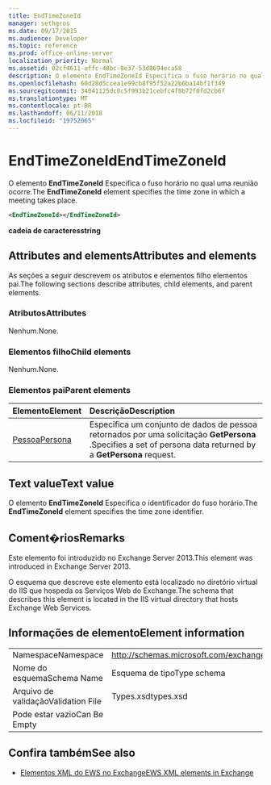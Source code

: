 ```yaml
---
title: EndTimeZoneId
manager: sethgros
ms.date: 09/17/2015
ms.audience: Developer
ms.topic: reference
ms.prod: office-online-server
localization_priority: Normal
ms.assetid: 02cf4611-affc-48bc-8e37-53d8694eca58
description: O elemento EndTimeZoneId Especifica o fuso horário no qual uma reunião ocorre.
ms.openlocfilehash: 60d28d5ccea1e99cb8f95f52a22b6ba14bf1f349
ms.sourcegitcommit: 34041125dc8c5f993b21cebfc4f8b72f0fd2cb6f
ms.translationtype: MT
ms.contentlocale: pt-BR
ms.lasthandoff: 06/11/2018
ms.locfileid: "19752065"
---
```

# <a name="endtimezoneid"></a><span data-ttu-id="0730b-103">EndTimeZoneId</span><span class="sxs-lookup"><span data-stu-id="0730b-103">EndTimeZoneId</span></span>

<span data-ttu-id="0730b-104">O elemento **EndTimeZoneId** Especifica o fuso horário no qual uma reunião ocorre.</span><span class="sxs-lookup"><span data-stu-id="0730b-104">The **EndTimeZoneId** element specifies the time zone in which a meeting takes place.</span></span> 
  
```XML
<EndTimeZoneId></EndTimeZoneId>
```

 <span data-ttu-id="0730b-105">**cadeia de caracteres**</span><span class="sxs-lookup"><span data-stu-id="0730b-105">**string**</span></span>
## <a name="attributes-and-elements"></a><span data-ttu-id="0730b-106">Attributes and elements</span><span class="sxs-lookup"><span data-stu-id="0730b-106">Attributes and elements</span></span>

<span data-ttu-id="0730b-107">As seções a seguir descrevem os atributos e elementos filho elementos pai.</span><span class="sxs-lookup"><span data-stu-id="0730b-107">The following sections describe attributes, child elements, and parent elements.</span></span>
  
### <a name="attributes"></a><span data-ttu-id="0730b-108">Atributos</span><span class="sxs-lookup"><span data-stu-id="0730b-108">Attributes</span></span>

<span data-ttu-id="0730b-109">Nenhum.</span><span class="sxs-lookup"><span data-stu-id="0730b-109">None.</span></span>
  
### <a name="child-elements"></a><span data-ttu-id="0730b-110">Elementos filho</span><span class="sxs-lookup"><span data-stu-id="0730b-110">Child elements</span></span>

<span data-ttu-id="0730b-111">Nenhum.</span><span class="sxs-lookup"><span data-stu-id="0730b-111">None.</span></span>
  
### <a name="parent-elements"></a><span data-ttu-id="0730b-112">Elementos pai</span><span class="sxs-lookup"><span data-stu-id="0730b-112">Parent elements</span></span>

|<span data-ttu-id="0730b-113">**Elemento**</span><span class="sxs-lookup"><span data-stu-id="0730b-113">**Element**</span></span>|<span data-ttu-id="0730b-114">**Descrição**</span><span class="sxs-lookup"><span data-stu-id="0730b-114">**Description**</span></span>|
|:-----|:-----|
|[<span data-ttu-id="0730b-115">Pessoa</span><span class="sxs-lookup"><span data-stu-id="0730b-115">Persona</span></span>](persona.md) <br/> |<span data-ttu-id="0730b-116">Especifica um conjunto de dados de pessoa retornados por uma solicitação **GetPersona** .</span><span class="sxs-lookup"><span data-stu-id="0730b-116">Specifies a set of persona data returned by a **GetPersona** request.</span></span>  <br/> |
   
## <a name="text-value"></a><span data-ttu-id="0730b-117">Text value</span><span class="sxs-lookup"><span data-stu-id="0730b-117">Text value</span></span>

<span data-ttu-id="0730b-118">O elemento **EndTimeZoneId** Especifica o identificador do fuso horário.</span><span class="sxs-lookup"><span data-stu-id="0730b-118">The **EndTimeZoneId** element specifies the time zone identifier.</span></span> 
  
## <a name="remarks"></a><span data-ttu-id="0730b-119">Coment�rios</span><span class="sxs-lookup"><span data-stu-id="0730b-119">Remarks</span></span>

<span data-ttu-id="0730b-120">Este elemento foi introduzido no Exchange Server 2013.</span><span class="sxs-lookup"><span data-stu-id="0730b-120">This element was introduced in Exchange Server 2013.</span></span>
  
<span data-ttu-id="0730b-121">O esquema que descreve este elemento está localizado no diretório virtual do IIS que hospeda os Serviços Web do Exchange.</span><span class="sxs-lookup"><span data-stu-id="0730b-121">The schema that describes this element is located in the IIS virtual directory that hosts Exchange Web Services.</span></span>
  
## <a name="element-information"></a><span data-ttu-id="0730b-122">Informações de elemento</span><span class="sxs-lookup"><span data-stu-id="0730b-122">Element information</span></span>

|||
|:-----|:-----|
|<span data-ttu-id="0730b-123">Namespace</span><span class="sxs-lookup"><span data-stu-id="0730b-123">Namespace</span></span>  <br/> |http://schemas.microsoft.com/exchange/services/2006/types  <br/> |
|<span data-ttu-id="0730b-124">Nome do esquema</span><span class="sxs-lookup"><span data-stu-id="0730b-124">Schema Name</span></span>  <br/> |<span data-ttu-id="0730b-125">Esquema de tipo</span><span class="sxs-lookup"><span data-stu-id="0730b-125">Type schema</span></span>  <br/> |
|<span data-ttu-id="0730b-126">Arquivo de validação</span><span class="sxs-lookup"><span data-stu-id="0730b-126">Validation File</span></span>  <br/> |<span data-ttu-id="0730b-127">Types.xsd</span><span class="sxs-lookup"><span data-stu-id="0730b-127">types.xsd</span></span>  <br/> |
|<span data-ttu-id="0730b-128">Pode estar vazio</span><span class="sxs-lookup"><span data-stu-id="0730b-128">Can Be Empty</span></span>  <br/> ||
   
## <a name="see-also"></a><span data-ttu-id="0730b-129">Confira também</span><span class="sxs-lookup"><span data-stu-id="0730b-129">See also</span></span>



- [<span data-ttu-id="0730b-130">Elementos XML do EWS no Exchange</span><span class="sxs-lookup"><span data-stu-id="0730b-130">EWS XML elements in Exchange</span></span>](ews-xml-elements-in-exchange.md)


